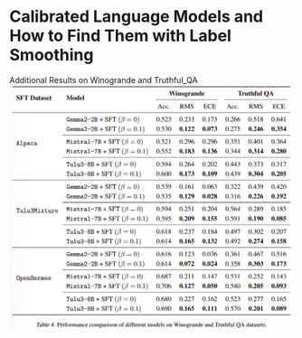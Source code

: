# Calibrated Language Models and How to Find Them with Label Smoothing
Additional Results on Winogrande and Truthful_QA
![Project Image](lvlslm/additional_tasks.PNG)
